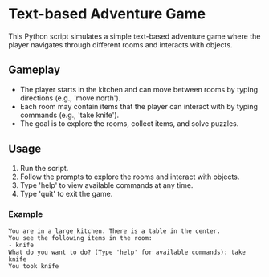 # Text-based Adventure Game

This Python script simulates a simple text-based adventure game where the player navigates through different rooms and interacts with objects.

## Gameplay

- The player starts in the kitchen and can move between rooms by typing directions (e.g., 'move north').
- Each room may contain items that the player can interact with by typing commands (e.g., 'take knife').
- The goal is to explore the rooms, collect items, and solve puzzles.

## Usage

1. Run the script.
2. Follow the prompts to explore the rooms and interact with objects.
3. Type 'help' to view available commands at any time.
4. Type 'quit' to exit the game.

### Example

```plaintext
You are in a large kitchen. There is a table in the center.
You see the following items in the room:
- knife
What do you want to do? (Type 'help' for available commands): take knife
You took knife
